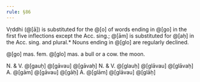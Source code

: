 ```yaml
---
rule: §86
---
```


Vṛddhi (@[ā]) is substituted for the @[o] of words ending in @[go] in the first five inflections except the Acc. sing.; @[ām] is substituted for @[aḥ] in the Acc. sing. and plural.* Nouns ending in @[glo] are regularly declined.

@[go] mas. fem. @[glo] mas.
a bull or a cow. the moon.

N. & V. @[gauḥ] @[gāvau] @[gāvaḥ] N. & V. @[glauḥ] @[glāvau] @[glāvaḥ] 
A. @[gām] @[gāvau] @[gāḥ] A. @[glām] @[glāvau] @[glāḥ]